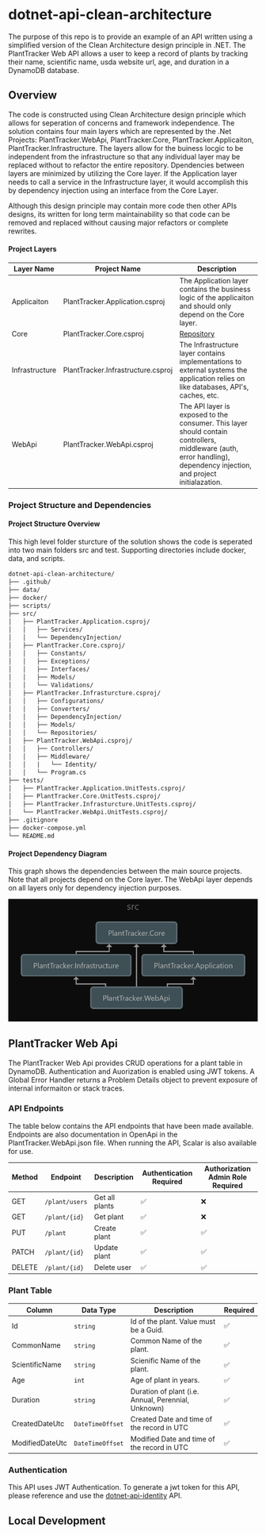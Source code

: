 # dotnet-api-clean-architecture

The purpose of this repo is to provide an example of an API written using a simplified version of the Clean Architecture design principle in .NET. 
The PlantTracker Web API allows a user to keep a record of plants by tracking their name, scientific name, usda website url, age, and duration in a DynamoDB database.

## Overview

The code is constructed using Clean Architecture design principle which allows for seperation of concerns and framework independence. The solution contains four main layers which are represented by the .Net Projects: PlantTracker.WebApi, PlantTracker.Core, PlantTracker.Applicaiton, PlantTracker.Infrastructure. The layers allow for the buiness locgic to be independent from the infrastructure so that any individual layer may be replaced without to refactor the entire repository. Dpendencies between layers are minimized by utilizing the Core layer. If the Application layer needs to call a service in the Infrastructure layer, it would accomplish this by dependency injection using an interface from the Core Layer.

Although this design principle may contain more code then other APIs designs, its written for long term maintainability so that code can be removed and replaced without causing major refactors or complete rewrites.

#### Project Layers
| Layer Name | Project Name | Description |
|---------|-----------|----------|
| Applicaiton | PlantTracker.Application.csproj | The Application layer contains the business logic of the applicaiton and should only depend on the Core layer. |
| Core | PlantTracker.Core.csproj | [Repository](https://github.com/user/repo) | The Core layer contains all interfaces and models shared across all layers. |
| Infrastructure | PlantTracker.Infrastructure.csproj | The Infrastructure layer contains implementations to external systems the application relies on like databases, API's, caches, etc. |
| WebApi | PlantTracker.WebApi.csproj | The API layer is exposed to the consumer. This layer should contain controllers, middleware (auth, error handling), dependency injection, and project initialazation. |

### Project Structure and Dependencies

#### Project Structure Overview
This high level folder sturcture of the solution shows the code is seperated into two main folders src and test. Supporting directories include docker, data, and scripts.

```
dotnet-api-clean-architecture/
├── .github/
├── data/
├── docker/
├── scripts/
├── src/
│   ├── PlantTracker.Application.csproj/ 
│   │   ├── Services/
│   │   └── DependencyInjection/
│   ├── PlantTracker.Core.csproj/
│   │   ├── Constants/
│   │   ├── Exceptions/
│   │   ├── Interfaces/
│   │   ├── Models/
│   │   └── Validations/
│   ├── PlantTracker.Infrasturcture.csproj/
│   │   ├── Configurations/
│   │   ├── Converters/
│   │   ├── DependencyInjection/
│   │   ├── Models/
│   │   └── Repositories/
│   ├── PlantTracker.WebApi.csproj/
│   │   ├── Controllers/
│   │   ├── Middleware/
│   │   |   └── Identity/
│   │   └── Program.cs
├── tests/
│   ├── PlantTracker.Application.UnitTests.csproj/
│   ├── PlantTracker.Core.UnitTests.csproj/
│   ├── PlantTracker.Infrasturcture.UnitTests.csproj/
│   └── PlantTracker.WebApi.UnitTests.csproj/
├── .gitignore
├── docker-compose.yml
└── README.md
```

#### Project Dependency Diagram

 This graph shows the dependencies between the main source projects. Note that all projects depend on the Core layer. The WebApi layer depends on all layers only for dependency injection purposes.
 
 ![Dependency Diagram](./docs/images/ProjectDependencyDiagram.png)

## PlantTracker Web Api

The PlantTracker Web Api provides CRUD operations for a plant table in DynamoDB. Authentication and Auorization is enabled using JWT tokens. A Global Error Handler returns a Problem Details object to prevent exposure of internal informaiton or stack traces.

### API Endpoints

The table below contains the API endpoints that have been made available. Endpoints are also documentation in OpenApi in the PlantTracker.WebApi.json file. When running the API, Scalar is also available for use.

| Method | Endpoint | Description | Authentication Required | Authorization Admin Role Required |
|--------|----------------|----------------|-----|----|
| GET    | `/plant/users` | Get all plants | ✅ | ❌ |
| GET    | `/plant/{id}`  | Get plant      | ✅ | ❌ |
| PUT    | `/plant`       | Create plant   | ✅ | ✅ |
| PATCH  | `/plant/{id}`  | Update plant   | ✅ | ✅ |
| DELETE | `/plant/{id}`  | Delete user    | ✅ | ✅ |


### Plant Table

| Column | Data Type | Description | Required |
|--------|----------------|----------------|---- |
| Id                    | `string`          | Id of the plant. Value must be a Guid.             | ✅ |
| CommonName            | `string`          | Common Name of the plant.                          | ✅ |
| ScientificName        | `string`          | Scienific Name of the plant.                       | ✅ |
| Age                   | `int`             | Age of plant in years.                             | ✅ |
| Duration              | `string`          | Duration of plant (i.e. Annual, Perennial, Unknown)| ✅ |
| CreatedDateUtc        | `DateTimeOffset`  | Created Date and time of the record in UTC         | ✅ |
| ModifiedDateUtc       | `DateTimeOffset`  | Modified Date and time of the record in UTC        | ✅ |

### Authentication

This API uses JWT Authentication. To generate a jwt token for this API, please reference and use the [dotnet-api-identity](https://github.com/ckonkol1/dotnet-api-identity) API.

## Local Development
